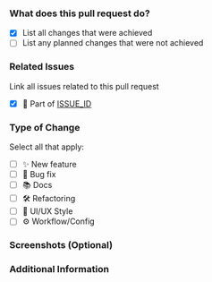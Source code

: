 ### What does this pull request do?

- [x] List all changes that were achieved
- [ ] List any planned changes that were not achieved

### Related Issues

Link all issues related to this pull request

- [x] 🔗 Part of [ISSUE_ID](INSERT_ISSUE_LINK_HERE)

### Type of Change

Select all that apply:

- [ ] ✨ New feature
- [ ] 🐛 Bug fix
- [ ] 📚 Docs
- [ ] 🛠️ Refactoring
- [ ] 🎨 UI/UX Style
- [ ] ⚙️ Workflow/Config

### Screenshots (Optional)

### Additional Information
